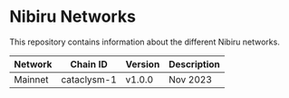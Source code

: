 # Nibiru Networks

This repository contains information about the different Nibiru networks.

| Network | Chain ID    | Version | Description |
| ------- | ----------- | ------- | ----------- |
| Mainnet | cataclysm-1 | v1.0.0  | Nov 2023    |
